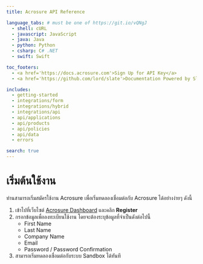 ```yaml
---
title: Acrosure API Reference

language_tabs: # must be one of https://git.io/vQNgJ
  - shell: cURL
  - javascript: JavaScript
  - java: Java
  - python: Python
  - csharp: C# .NET
  - swift: Swift

toc_footers:
  - <a href='https://docs.acrosure.com'>Sign Up for API Key</a>
  - <a href='https://github.com/lord/slate'>Documentation Powered by Slate</a>

includes:
  - getting-started
  - integrations/form
  - integrations/hybrid
  - integrations/api
  - api/applications
  - api/products
  - api/policies
  - api/data
  - errors

search: true
---
```


# เริ่มต้นใช้งาน

ท่านสามารถเริ่มสมัครใช้งาน Acrosure เพื่อเริ่มทดลองเชื่อมต่อกับ Acrosure ได้อย่างง่ายๆ ดังนี้

1.  เข้าไปที่เว็บไซต์ [Acrosure Dashboard](https://dashboard.acrosure.com) และคลิก **Register**
2.  กรอกข้อมูลเพื่อลงทะเบียนใช้งาน โดยจะต้องระบุข้อมูลที่จำเป็นดังต่อไปนี้
    - First Name
    - Last Name
    - Company Name
    - Email
    - Password / Password Confirmation
3.  สามารถเริ่มทดลองเชื่อมต่อกับระบบ Sandbox ได้ทันที
